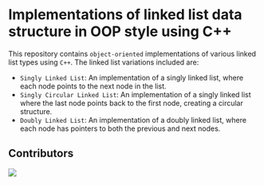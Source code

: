 # Implementations of linked list data structure in OOP style using C++

This repository contains `object-oriented` implementations of various linked list types using `C++`. The linked list variations included are:

- `Singly Linked List`: An implementation of a singly linked list, where each node points to the next node in the list.
- `Singly Circular Linked List`: An implementation of a singly linked list where the last node points back to the first node, creating a circular structure.
- `Doubly Linked List`: An implementation of a doubly linked list, where each node has pointers to both the previous and next nodes.

<!-- Authors -->
## Contributors
<a href="https://github.com/Alik-Agarwala/C-Plus-Plus-OOP-Linked-Lists/contributors"><img src="https://contrib.rocks/image?repo=Alik-Agarwala/C-Plus-Plus-OOP-Linked-Lists"></a>
